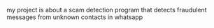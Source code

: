 my project is about a scam detection program that detects fraudulent messages from unknown contacts in whatsapp
